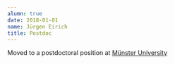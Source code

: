```yaml
---
alumn: true
date: 2018-01-01
name: Jürgen Eirich
title: Postdoc
---
```

Moved to a postdoctoral position at <a href="https://www.uni-muenster.de/en/">Münster University</a>
